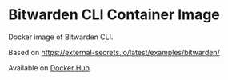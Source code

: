 # Bitwarden CLI Container Image

Docker image of Bitwarden CLI.

Based on https://external-secrets.io/latest/examples/bitwarden/

Available on [Docker Hub](https://hub.docker.com/repository/docker/larssonoliver/bitwarden-cli).
